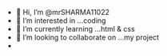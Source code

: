 - 👋 Hi, I’m @mrSHARMA11022
- 👀 I’m interested in ...coding
- 🌱 I’m currently learning ...html & css
- 💞️ I’m looking to collaborate on ...my project
- 

<!---
mrSHARMA11022/mrSHARMA11022 is a ✨ special ✨ repository because its `README.md` (this file) appears on your GitHub profile.
You can click the Preview link to take a look at your changes.
--->
